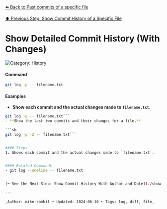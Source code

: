 [⬅️ Back to Past commits of a specific file](./past-commits-of-a-specific-file.md)

[⬆️ Previous Step: Show Commit History of a Specific File](./show-commit-history-of-a-specific-file.md)

# Show Detailed Commit History (With Changes)


![Category: History](https://img.shields.io/badge/Category-History-blue)

#### Command
```sh
git log -p -- filename.txt
```

#### Examples
- **Show each commit and the actual changes made to `filename.txt`.** 

 ```sh
git log -p -- filename.txt```
- **Show the last two commits and their changes for a file.** 

 ```sh
git log -p -2 -- filename.txt```


#### Steps
1. Shows each commit and the actual changes made to `filename.txt`.


#### Related Commands
- git log --oneline -- filename.txt


[➡️ See the Next Step: Show Commit History With Author and Date](./show-commit-history-with-author-and-date.md)

---

_Author: mike-rambil • Updated: 2024-06-10 • Tags: log, diff, file_
